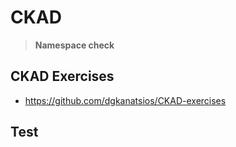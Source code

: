 # CKAD

> **Namespace check**  

<!--
- CronJob 문제는 정상적으로 잘 되는지 확인하자


-->

## CKAD Exercises
- https://github.com/dgkanatsios/CKAD-exercises
<!--
- LivenessProve 실패한 파드찾으라는 문제가 실제로 출제
- canary deployment문제가 실제로 출제
    - 기존 deploy는 되어있었고 서비스로 세팅을 다르게 하는 것
- network policy로 pod끼리 연결시키는 것
- 기본적인 deploy pod 만드는거
- cronjob
- docker image만들고 tar 파일로 변경해서 지정된 파일 위치에 넣는 문제
- ingress resources
-->


## Test